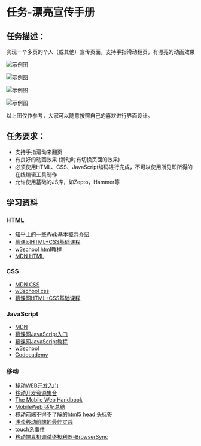 # 任务-漂亮宣传手册

## 任务描述：

实现一个多页的个人（或其他）宣传页面，支持手指滑动翻页，有漂亮的动画效果

![示例图](../asset/mob_qihang_task2_01.png)

![示例图](../asset/mob_qihang_task2_02.png)

![示例图](../asset/mob_qihang_task2_03.png)

![示例图](../asset/mob_qihang_task2_04.png)

以上图仅作参考，大家可以随意按照自己的喜欢进行界面设计。

## 任务要求：

* 支持手指滑动来翻页
* 有良好的动画效果 (滑动时有切换页面的效果)
* 必须使用HTML、CSS、JavaScript编码进行完成，不可以使用所见即所得的在线编辑工具制作
* 允许使用基础的JS库，如Zepto，Hammer等

## 学习资料

### HTML

- [知乎上的一些Web基本概念介绍](http://www.zhihu.com/question/22689579)
- [慕课网HTML+CSS基础课程](http://www.imooc.com/learn/9)
- [w3school html教程](http://w3school.com.cn/html/index.asp)
- [MDN HTML](https://developer.mozilla.org/zh-CN/docs/Web/HTML/Introduction)

### CSS

- [MDN CSS](https://developer.mozilla.org/zh-CN/docs/Web/Guide/CSS/Getting_started)
- [w3school css](http://w3school.com.cn/css/index.asp)
- [慕课网HTML+CSS基础课程](http://www.imooc.com/learn/9)

### JavaScript

- [MDN](https://developer.mozilla.org/zh-CN/docs/Web/JavaScript)
- [慕课网JavaScript入门](http://www.imooc.com/learn/36)
- [慕课网JavaScript教程](http://www.imooc.com/learn/10)
- [w3school](http://www.w3school.com.cn/js/)
- [Codecademy](http://www.codecademy.com/tracks/javascript)

### 移动

* [移动WEB开发入门](http://junmer.github.io/mobile-dev-get-started/)
* [移动开发资源集合](https://github.com/jtyjty99999/mobileTech)
* [The Mobile Web Handbook](http://quirksmode.org/mobilewebhandbook/)
* [MobileWeb 适配总结](http://www.w3ctech.com/topic/979)
* [移动前端不得不了解的html5 head 头标签](http://www.css88.com/archives/5480)
* [浅谈移动前端的最佳实践](http://www.cnblogs.com/yexiaochai/p/4219523.html)
* [touch系事件](http://www.html-js.com/article/All-right-thinking-touch-events)
* [移动端真机调试终极利器-BrowserSync](http://www.codingserf.com/index.php/2015/03/browsersync/)

